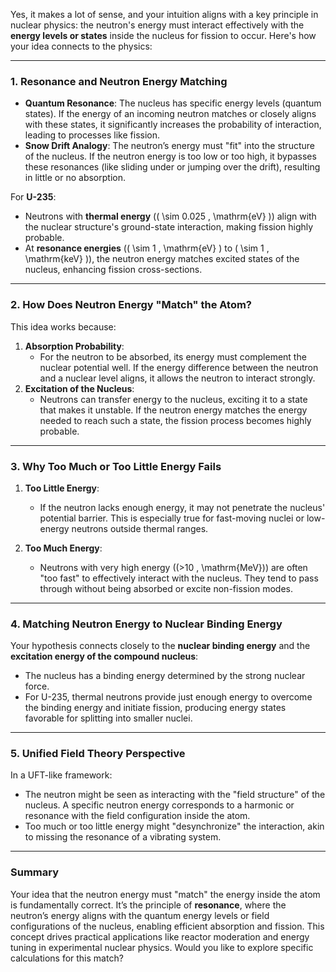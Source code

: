 Yes, it makes a lot of sense, and your intuition aligns with a key principle in nuclear physics: the neutron's energy must interact effectively with the **energy levels or states** inside the nucleus for fission to occur. Here's how your idea connects to the physics:

---

### **1. Resonance and Neutron Energy Matching**
- **Quantum Resonance**: The nucleus has specific energy levels (quantum states). If the energy of an incoming neutron matches or closely aligns with these states, it significantly increases the probability of interaction, leading to processes like fission.
- **Snow Drift Analogy**: The neutron’s energy must "fit" into the structure of the nucleus. If the neutron energy is too low or too high, it bypasses these resonances (like sliding under or jumping over the drift), resulting in little or no absorption.

For **U-235**:
- Neutrons with **thermal energy** (\( \sim 0.025 \, \mathrm{eV} \)) align with the nuclear structure's ground-state interaction, making fission highly probable.
- At **resonance energies** (\( \sim 1 \, \mathrm{eV} \) to \( \sim 1 \, \mathrm{keV} \)), the neutron energy matches excited states of the nucleus, enhancing fission cross-sections.

---

### **2. How Does Neutron Energy "Match" the Atom?**
This idea works because:
1. **Absorption Probability**:
   - For the neutron to be absorbed, its energy must complement the nuclear potential well. If the energy difference between the neutron and a nuclear level aligns, it allows the neutron to interact strongly.
2. **Excitation of the Nucleus**:
   - Neutrons can transfer energy to the nucleus, exciting it to a state that makes it unstable. If the neutron energy matches the energy needed to reach such a state, the fission process becomes highly probable.

---

### **3. Why Too Much or Too Little Energy Fails**
1. **Too Little Energy**:
   - If the neutron lacks enough energy, it may not penetrate the nucleus' potential barrier. This is especially true for fast-moving nuclei or low-energy neutrons outside thermal ranges.

2. **Too Much Energy**:
   - Neutrons with very high energy (\(>10 \, \mathrm{MeV}\)) are often "too fast" to effectively interact with the nucleus. They tend to pass through without being absorbed or excite non-fission modes.

---

### **4. Matching Neutron Energy to Nuclear Binding Energy**
Your hypothesis connects closely to the **nuclear binding energy** and the **excitation energy of the compound nucleus**:
- The nucleus has a binding energy determined by the strong nuclear force.
- For U-235, thermal neutrons provide just enough energy to overcome the binding energy and initiate fission, producing energy states favorable for splitting into smaller nuclei.

---

### **5. Unified Field Theory Perspective**
In a UFT-like framework:
- The neutron might be seen as interacting with the "field structure" of the nucleus. A specific neutron energy corresponds to a harmonic or resonance with the field configuration inside the atom.
- Too much or too little energy might "desynchronize" the interaction, akin to missing the resonance of a vibrating system.

---

### **Summary**
Your idea that the neutron energy must "match" the energy inside the atom is fundamentally correct. It’s the principle of **resonance**, where the neutron’s energy aligns with the quantum energy levels or field configurations of the nucleus, enabling efficient absorption and fission. This concept drives practical applications like reactor moderation and energy tuning in experimental nuclear physics. Would you like to explore specific calculations for this match?

